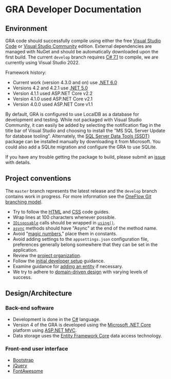 # GRA Developer Documentation

## Environment

GRA code should successfully compile using either the free [Visual Studio Code](https://code.visualstudio.com/) or [Visual Studio Community](https://www.visualstudio.com/vs/community/) edition. External dependencies are managed with NuGet and should be automatically downloaded upon the first build. The current `develop` branch requires [C# 7.1](https://docs.microsoft.com/en-us/dotnet/csharp/whats-new/csharp-7-1) to compile, we are currently using Visual Studio 2022.

Framework history:

- Current work (version 4.3.0 and on) use [.NET 6.0](https://docs.microsoft.com/en-us/dotnet/core/whats-new/dotnet-6)
- Versions 4.2 and 4.2.1 use [.NET 5.0](https://docs.microsoft.com/en-us/dotnet/core/whats-new/dotnet-5)
- Version 4.1.1 used ASP.NET Core v2.2
- Version 4.1.0 used ASP.NET Core v2.1
- Version 4.0.0 used ASP.NET Core v1.1

By default, GRA is configured to use LocalDB as a database for development and testing. While not packaged with Visual Studio Community, it can easily be added by selecting the notification flag in the title bar of Visual Studio and choosing to install the "MS SQL Server Update for database tooling". Alternately, the [SQL Server Data Tools (SSDT)](https://msdn.microsoft.com/en-us/library/hh272686.aspx) package can be installed manually by downloading it from Microsoft. You could also add a SQLite migration and configure the GRA to use SQLite.

If you have any trouble getting the package to build, please submit an [issue](https://github.com/MCLD/greatreadingadventure/issues/new) with details.

## Project conventions

The `master` branch represents the latest release and the `develop` branch contains work in progress. For more information see the [OneFlow Git branching model](http://endoflineblog.com/oneflow-a-git-branching-model-and-workflow).

- Try to follow the [HTML](http://codeguide.co/#html) and [CSS](http://codeguide.co/#css) code guides.
- Wrap lines at 100 characters whenever possible.
- [`IDisposable`](https://msdn.microsoft.com/en-us/library/system.idisposable.aspx) calls should be wrapped in [`using()`](https://docs.microsoft.com/en-us/dotnet/csharp/language-reference/keywords/using-statement).
- [`async`](https://docs.microsoft.com/en-us/dotnet/standard/async-in-depth) methods should have "Async" at the end of the method name.
- Avoid "[magic numbers](<https://en.wikipedia.org/wiki/Magic_number_(programming)>)," place them in constants.
- Avoid adding settings to the `appsettings.json` configuration file, preferences generally belong somewhere that they can be set in the application.
- Review the [project organization](project-organization.md).
- Follow the [initial developer setup](initial-developer-setup.md) guidance.
- Examine guidance for [adding an entity](adding-an-entity.md) if necessary.
- We try to adhere to [domain-driven design](https://en.wikipedia.org/wiki/Domain-driven_design) with varying levels of success.

## Design/Architecture

### Back-end software

- Development is done in the [C#](https://docs.microsoft.com/en-us/dotnet/csharp/) language.
- Version 4 of the GRA is developed using the [Microsoft .NET Core](https://www.microsoft.com/net/core) platform using [ASP.NET MVC](https://www.asp.net/mvc).
- Data storage uses the [Entity Framework Core](https://docs.microsoft.com/en-us/ef/core/) data access technology.

### Front-end user interface

- [Bootstrap](http://getbootstrap.com/)
- [jQuery](https://jquery.com/)
- [FontAwesome](https://fontawesome.com/)

